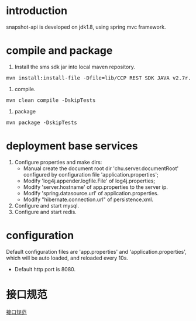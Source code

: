 # introduction
snapshot-api is developed on jdk1.8, using spring mvc framework.

# compile and package
1. Install the sms sdk jar into local maven repository.
<pre>mvn install:install-file -Dfile=lib/CCP_REST_SDK_JAVA_v2.7r.jar -DgroupId=com-cloopen-rest -DartifactId=rest-sdk -Dversion=1.0.0 -Dpackaging=jar -DgeneratePom=true </pre>
1. compile.
<pre>mvn clean compile -DskipTests</pre>
1. package
<pre>mvn package -DskipTests</pre>

# deployment base services

1. Configure properties and make dirs:
    * Manual create the document root dir 'chu.server.documentRoot' configured by configuration file 'application.properties';
    * Modify 'log4j.appender.logfile.File' of log4j.properties;
    * Modify 'server.hostname' of app.properties to the server ip.
    * Modify 'spring.datasource.url' of application.properties.
    * Modify "hibernate.connection.url" of persistence.xml.
1. Configure and start mysql.
1. Configure and start redis.

# configuration
Default configuration files are 'app.properties' and 'application.properties', which will be auto loaded, and reloaded every 10s.

* Default http port is 8080.

# 接口规范
[接口规范](./docs/interface_specification.md)
